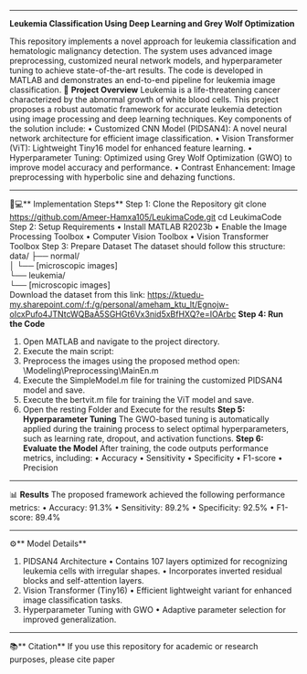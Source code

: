 ________________________________________
**Leukemia Classification Using Deep Learning and Grey Wolf Optimization**

This repository implements a novel approach for leukemia classification and hematologic malignancy detection. The system uses advanced image preprocessing, customized neural network models, and hyperparameter tuning to achieve state-of-the-art results. The code is developed in MATLAB and demonstrates an end-to-end pipeline for leukemia image classification.
📘 **Project Overview**
Leukemia is a life-threatening cancer characterized by the abnormal growth of white blood cells. This project proposes a robust automatic framework for accurate leukemia detection using image processing and deep learning techniques. Key components of the solution include:
•	Customized CNN Model (PIDSAN4): A novel neural network architecture for efficient image classification.
•	Vision Transformer (ViT): Lightweight Tiny16 model for enhanced feature learning.
•	Hyperparameter Tuning: Optimized using Grey Wolf Optimization (GWO) to improve model accuracy and performance.
•	Contrast Enhancement: Image preprocessing with hyperbolic sine and dehazing functions.
________________________________________
🧑💻** Implementation Steps**
Step 1: Clone the Repository
git clone https://github.com/Ameer-Hamxa105/LeukimaCode.git
cd LeukimaCode
Step 2: Setup Requirements
•	Install MATLAB R2023b
•	Enable the Image Processing Toolbox
•	Computer Vision Toolbox
•	Vision Transformer Toolbox
Step 3: Prepare Dataset
The dataset should follow this structure:
data/
├── normal/  
│   └── [microscopic images]  
└── leukemia/  
    └── [microscopic images]  
Download the dataset from this link: 
 https://ktuedu-my.sharepoint.com/:f:/g/personal/ameham_ktu_lt/Egnojw-oIcxPufo4JTNtcWQBaA5SGHGt6Vx3nid5xBfHXQ?e=IOArbc
**Step 4: Run the Code**
1.	Open MATLAB and navigate to the project directory.
2.	Execute the main script: 
3.	Preprocess the images using the proposed method open: \Modeling\Preprocessing\MainEn.m
4.	Execute the SimpleModel.m file for training the customized PIDSAN4 model and save.
5.	Execute the bertvit.m file for training the ViT model and save.
6.	Open the resting Folder and Execute for the results
**Step 5: Hyperparameter Tuning**
The GWO-based tuning is automatically applied during the training process to select optimal hyperparameters, such as learning rate, dropout, and activation functions.
**Step 6: Evaluate the Model**
After training, the code outputs performance metrics, including:
•	Accuracy
•	Sensitivity
•	Specificity
•	F1-score
•	Precision
________________________________________
📊 **Results**
The proposed framework achieved the following performance metrics:
•	Accuracy: 91.3%
•	Sensitivity: 89.2%
•	Specificity: 92.5%
•	F1-score: 89.4%
________________________________________
⚙️** Model Details**
1. PIDSAN4 Architecture
•	Contains 107 layers optimized for recognizing leukemia cells with irregular shapes.
•	Incorporates inverted residual blocks and self-attention layers.
2. Vision Transformer (Tiny16)
•	Efficient lightweight variant for enhanced image classification tasks.
3. Hyperparameter Tuning with GWO
•	Adaptive parameter selection for improved generalization.
________________________________________
📚** Citation**
If you use this repository for academic or research purposes, please cite paper


